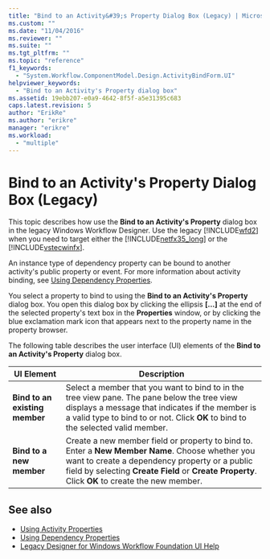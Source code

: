 ```yaml
---
title: "Bind to an Activity&#39;s Property Dialog Box (Legacy) | Microsoft Docs"
ms.custom: ""
ms.date: "11/04/2016"
ms.reviewer: ""
ms.suite: ""
ms.tgt_pltfrm: ""
ms.topic: "reference"
f1_keywords:
  - "System.Workflow.ComponentModel.Design.ActivityBindForm.UI"
helpviewer_keywords:
  - "Bind to an Activity's Property dialog box"
ms.assetid: 19ebb207-e0a9-4642-8f5f-a5e31395c683
caps.latest.revision: 5
author: "ErikRe"
ms.author: "erikre"
manager: "erikre"
ms.workload:
  - "multiple"
---
```

# Bind to an Activity&#39;s Property Dialog Box (Legacy)
This topic describes how use the **Bind to an Activity's Property** dialog box in the legacy Windows Workflow Designer. Use the legacy [!INCLUDE[wfd2](../workflow-designer/includes/wfd2_md.md)] when you need to target either the [!INCLUDE[netfx35_long](../workflow-designer/includes/netfx35_long_md.md)] or the [!INCLUDE[vstecwinfx](../workflow-designer/includes/vstecwinfx_md.md)].

 An instance type of dependency property can be bound to another activity's public property or event. For more information about activity binding, see [Using Dependency Properties](http://go.microsoft.com/fwlink?LinkID=65007).

 You select a property to bind to using the **Bind to an Activity's Property** dialog box. You open this dialog box by clicking the ellipsis **[...]** at the end of the selected property's text box in the **Properties** window, or by clicking the blue exclamation mark icon that appears next to the property name in the property browser.

 The following table describes the user interface (UI) elements of the **Bind to an Activity's Property** dialog box.

|UI Element|Description|
|----------------|-----------------|
|**Bind to an existing member**|Select a member that you want to bind to in the tree view pane. The pane below the tree view displays a message that indicates if the member is a valid type to bind to or not. Click **OK** to bind to the selected valid member.|
|**Bind to a new member**|Create a new member field or property to bind to. Enter a **New Member Name**. Choose whether you want to create a dependency property or a public field by selecting **Create Field** or **Create Property**. Click **OK** to create the new member.|

## See also

- [Using Activity Properties](http://go.microsoft.com/fwlink?LinkID=65013)
- [Using Dependency Properties](http://go.microsoft.com/fwlink?LinkID=65007)
- [Legacy Designer for Windows Workflow Foundation UI Help](../workflow-designer/legacy-designer-for-windows-workflow-foundation-ui-help.md)